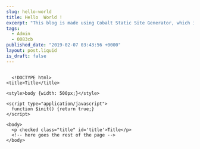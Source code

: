 ```yaml
---
slug: hello-world
title: Hello  World !
excerpt: "This blog is made using Cobalt Static Site Generator, which is powered by RUST. It is an awesome new language that you should checkout. Want one for yourself ? Let me guide you"
tags:
  - Admin
  - 0083cb
published_date: "2019-02-07 03:43:56 +0000"
layout: post.liquid
is_draft: false
---
```

<pre><code class="html">
  &lt;!DOCTYPE html&gt;<br/>&lt;title&gt;Title&lt;/title&gt;<br/><br/>&lt;style&gt;body {width: 500px;}&lt;/style&gt;<br/><br/>&lt;script type=&quot;application/javascript&quot;&gt;<br/>  function $init() {return true;}<br/>&lt;/script&gt;<br/><br/>&lt;body&gt;<br/>  &lt;p checked class=&quot;title&quot; id='title'&gt;Title&lt;/p&gt;<br/>  &lt;!-- here goes the rest of the page --&gt;<br/>&lt;/body&gt;
</code></pre>
